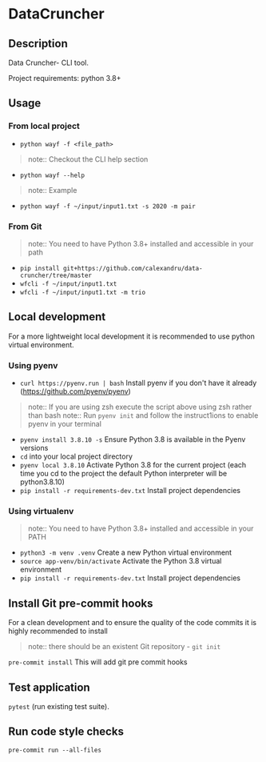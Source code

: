 # DataCruncher

## Description

Data Cruncher- CLI tool.

Project requirements: python 3.8+

## Usage

### From local project

* ``python wayf -f <file_path>``

> note:: Checkout the CLI help section

* ``python wayf --help``

> note:: Example

* ``python wayf -f ~/input/input1.txt -s 2020 -m pair``

### From Git

> note:: You need to have Python 3.8+ installed and accessible in your path

* ``pip install git+https://github.com/calexandru/data-cruncher/tree/master ``
* ``wfcli -f ~/input/input1.txt``
* ``wfcli -f ~/input/input1.txt -m trio``

## Local development

For a more lightweight local development it is recommended to use python virtual environment.

### Using pyenv

* ``curl https://pyenv.run | bash`` Install pyenv if you don't have it already (https://github.com/pyenv/pyenv)

> note:: If you are using zsh execute the script above using zsh rather than bash
> note:: Run ``pyenv init`` and follow the instruct1ions to enable pyenv in your terminal

* ``pyenv install 3.8.10 -s`` Ensure Python 3.8 is available in the Pyenv versions
* ``cd`` into your local project directory
* ``pyenv local 3.8.10`` Activate Python 3.8 for the current project (each time you cd to the project the default Python interpreter will be python3.8.10)
* ``pip install -r requirements-dev.txt`` Install project dependencies

### Using virtualenv

> note:: You need to have Python 3.8+ installed and accessible in your PATH

* ``python3 -m venv .venv`` Create a new Python virtual environment
* ``source app-venv/bin/activate`` Activate the Python 3.8 virtual environment
* ``pip install -r requirements-dev.txt`` Install project dependencies

## Install Git pre-commit hooks

For a clean development and to ensure the quality of the code commits it is highly recommended to install

> note:: there should be an existent Git repository - ``git init``

``pre-commit install`` This will add git pre commit hooks

## Test application

``pytest`` (run existing test suite).

## Run code style checks

``pre-commit run --all-files``
